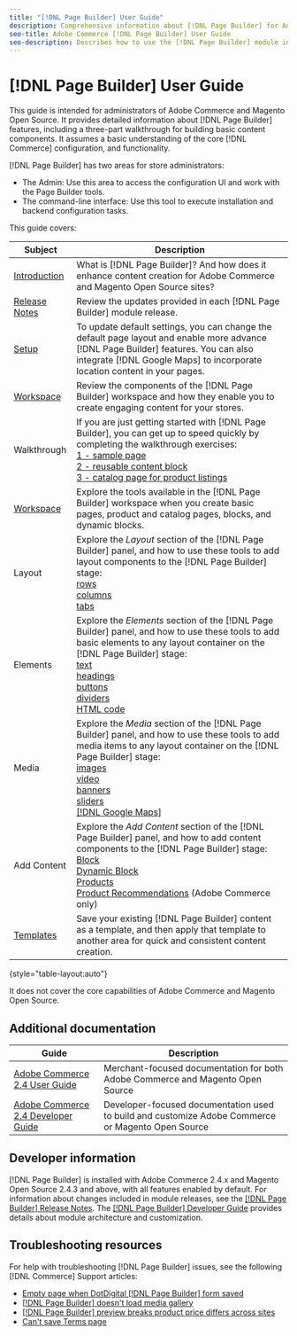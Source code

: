 ```yaml
---
title: "[!DNL Page Builder] User Guide"
description: Comprehensive information about [!DNL Page Builder] for Adobe Commerce and Magento Open Source administrators.
seo-title: Adobe Commerce [!DNL Page Builder] User Guide
seo-description: Describes how to use the [!DNL Page Builder] module in Adobe Commerce or Magento Open Source.
---
```

# [!DNL Page Builder] User Guide

This guide is intended for administrators of Adobe Commerce and Magento Open Source. It provides detailed information about [!DNL Page Builder] features, including a three-part walkthrough for building basic content components. It assumes a basic understanding of the core [!DNL Commerce] configuration, and functionality.

[!DNL Page Builder] has two areas for store administrators:

- The Admin: Use this area to access the configuration UI and work with the Page Builder tools.
- The command-line interface: Use this tool to execute installation and backend configuration tasks.

This guide covers:

| Subject | Description |
| ------- | ----------- |
| [Introduction](introduction.md) | What is [!DNL Page Builder]? And how does it enhance content creation for Adobe Commerce and Magento Open Source sites?|
| [Release Notes](release-notes.md) | Review the updates provided in each [!DNL Page Builder] module release. |
| [Setup](setup.md) | To update default settings, you can change the default page layout and enable more advance [!DNL Page Builder] features. You can also integrate [!DNL Google Maps] to incorporate location content in your pages. |
| [Workspace](workspace.md) | Review the components of the [!DNL Page Builder] workspace and how they enable you to create engaging content for your stores. |
| Walkthrough | If you are just getting started with [!DNL Page Builder], you can get up to speed quickly by completing the walkthrough exercises:<br>[1 - sample page](1-simple-page.md)<br>[2 - reusable content block](2-blocks.md)<br>[3 - catalog page for product listings](3-catalog-content.md) |
| [Workspace](workspace.md) | Explore the tools available in the [!DNL Page Builder] workspace when you create basic pages, product and catalog pages, blocks, and dynamic blocks.|
| Layout | Explore the _Layout_ section of the [!DNL Page Builder] panel, and how to use these tools to add layout components to the [!DNL Page Builder] stage: <br>[rows](row.md)<br>[columns](column.md)<br>[tabs](tabs.md) |
| Elements | Explore the _Elements_ section of the [!DNL Page Builder] panel, and how to use these tools to add basic elements to any layout container on the [!DNL Page Builder] stage: <br>[text](text.md)<br>[headings](heading.md)<br>[buttons](buttons.md)<br>[dividers](divider.md)<br>[HTML code](html-code.md) |
| Media | Explore the _Media_ section of the [!DNL Page Builder] panel, and how to use these tools to add media items to any layout container on the [!DNL Page Builder] stage: <br>[images](image.md)<br>[video](video.md)<br>[banners](banner.md)<br>[sliders](slider.md)<br>[[!DNL Google Maps]](map.md) |
| Add Content | Explore the _Add Content_ section of the [!DNL Page Builder] panel, and how to add content components to the [!DNL Page Builder] stage: <br>[Block](block.md)<br>[Dynamic Block](dynamic-block.md)<br>[Products](products.md)<br>[Product Recommendations](recommendations.md) (Adobe Commerce only) |
| [Templates](templates.md) | Save your existing [!DNL Page Builder] content as a template, and then apply that template to another area for quick and consistent content creation. |

{style="table-layout:auto"}

It does not cover the core capabilities of Adobe Commerce and Magento Open Source.

## Additional documentation

| Guide | Description |
|------ | ----------- |
| [Adobe Commerce 2.4 User Guide](https://docs.magento.com/user-guide/) | Merchant-focused documentation for both Adobe Commerce and Magento Open Source |
| [Adobe Commerce 2.4 Developer Guide](https://devdocs.magento.com/) | Developer-focused documentation used to build and customize Adobe Commerce or Magento Open Source |

## Developer information

[!DNL Page Builder] is installed with Adobe Commerce 2.4.x and Magento Open Source 2.4.3 and above, with all features enabled by default. For information about changes included in module releases, see the [[!DNL Page Builder] Release Notes](release-notes.md). The [[!DNL Page Builder] Developer Guide](https://devdocs.magento.com/page-builder/docs/index.html) provides details about module architecture and customization.

## Troubleshooting resources

For help with troubleshooting [!DNL Page Builder] issues, see the following [!DNL Commerce] Support articles:

- [Empty page when DotDigital [!DNL Page Builder] form saved](https://support.magento.com/hc/en-us/articles/360049819092)
- [[!DNL Page Builder] doesn't load media gallery](https://support.magento.com/hc/en-us/articles/360052440732)
- [[!DNL Page Builder] preview breaks product price differs across sites](https://support.magento.com/hc/en-us/articles/360057028631)
- [Can't save Terms page](https://support.magento.com/hc/en-us/articles/360058590612)
